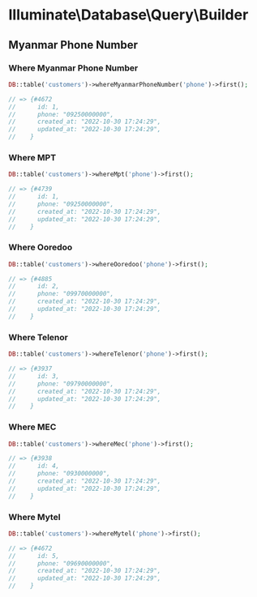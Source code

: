 # Illuminate\Database\Query\Builder

## Myanmar Phone Number

### Where Myanmar Phone Number

```php
DB::table('customers')->whereMyanmarPhoneNumber('phone')->first();

// => {#4672
//      id: 1,
//      phone: "09250000000",
//      created_at: "2022-10-30 17:24:29",
//      updated_at: "2022-10-30 17:24:29",
//    }
```

### Where MPT

```php
DB::table('customers')->whereMpt('phone')->first();

// => {#4739
//      id: 1,
//      phone: "09250000000",
//      created_at: "2022-10-30 17:24:29",
//      updated_at: "2022-10-30 17:24:29",
//    }
```

### Where Ooredoo

```php
DB::table('customers')->whereOoredoo('phone')->first();

// => {#4885
//      id: 2,
//      phone: "09970000000",
//      created_at: "2022-10-30 17:24:29",
//      updated_at: "2022-10-30 17:24:29",
//    }
```

### Where Telenor

```php
DB::table('customers')->whereTelenor('phone')->first();

// => {#3937
//      id: 3,
//      phone: "09790000000",
//      created_at: "2022-10-30 17:24:29",
//      updated_at: "2022-10-30 17:24:29",
//    }
```

### Where MEC

```php
DB::table('customers')->whereMec('phone')->first();

// => {#3938
//      id: 4,
//      phone: "0930000000",
//      created_at: "2022-10-30 17:24:29",
//      updated_at: "2022-10-30 17:24:29",
//    }
```

### Where Mytel

```php
DB::table('customers')->whereMytel('phone')->first();

// => {#4672
//      id: 5,
//      phone: "09690000000",
//      created_at: "2022-10-30 17:24:29",
//      updated_at: "2022-10-30 17:24:29",
//    }
```
